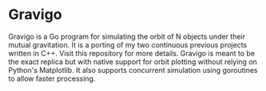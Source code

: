 # Gravigo

Gravigo is a Go program for simulating the orbit of N objects under their mutual gravitation. It is a porting of my two continuous previous projects written in C++. Visit this repository for more details. Gravigo is meant to be the exact replica but with native support for orbit plotting without relying on Python's Matplotlib. It also supports concurrent simulation using goroutines to allow faster processing.

